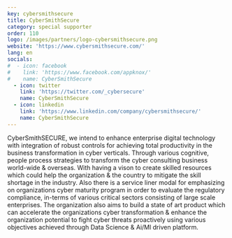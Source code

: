 ```yaml
---
key: cybersmithsecure
title: CyberSmithSecure
category: special supporter
order: 110
logo: /images/partners/logo-cybersmithsecure.png
website: 'https://www.cybersmithsecure.com/'
lang: en
socials:
#  - icon: facebook
#    link: 'https://www.facebook.com/appknox/'
#    name: CyberSmithSecure
  - icon: twitter
    link: 'https://twitter.com/_cybersecure'
    name: CyberSmithSecure
  - icon: linkedin
    link: 'https://www.linkedin.com/company/cybersmithsecure/'
    name: CyberSmithSecure
---
```

CyberSmithSECURE, we intend to enhance enterprise digital technology with integration of robust controls for achieving total productivity in the business transformation in cyber verticals. Through various cognitive, people process  strategies to transform the cyber consulting business world-wide & overseas. With having a vison to create skilled resources which could help the organization & the country to mitigate the skill shortage in the industry. Also there is a service liner modal for emphasizing on organizations cyber maturity program in order to evaluate the regulatory compliance, in-terms of various critical sectors consisting of large scale enterprises. The organization also aims to build a state of art product which can accelerate the organizations cyber transformation & enhance the organization potential to fight cyber threats proactively using various objectives achieved through Data Science & Ai/Ml driven platform.
